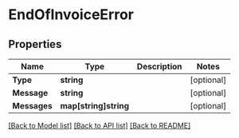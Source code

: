 # EndOfInvoiceError

## Properties

Name | Type | Description | Notes
------------ | ------------- | ------------- | -------------
**Type** | **string** |  | [optional] 
**Message** | **string** |  | [optional] 
**Messages** | **map[string]string** |  | [optional] 

[[Back to Model list]](../README.md#documentation-for-models) [[Back to API list]](../README.md#documentation-for-api-endpoints) [[Back to README]](../README.md)


